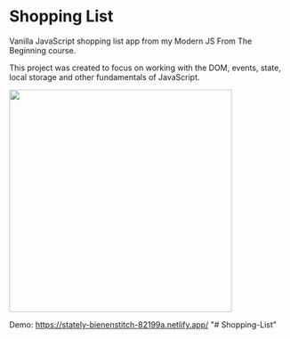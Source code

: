 # Shopping List

Vanilla JavaScript shopping list app from my Modern JS From The Beginning course.

This project was created to focus on working with the DOM, events, state, local storage and other fundamentals of JavaScript.

<img src="images/screen.png" width="400">

Demo: https://stately-bienenstitch-82199a.netlify.app/
"# Shopping-List" 
